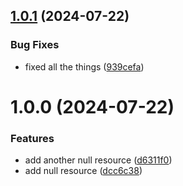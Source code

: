 ## [1.0.1](https://github.com/ndesilets/ci-test/compare/v1.0.0...v1.0.1) (2024-07-22)


### Bug Fixes

* fixed all the things ([939cefa](https://github.com/ndesilets/ci-test/commit/939cefaec61b693c7764abcb6acb8c8e474d2ec8))

# 1.0.0 (2024-07-22)


### Features

* add another null resource ([d6311f0](https://github.com/ndesilets/ci-test/commit/d6311f014a19d5f2e52feedd345d9237df4b110f))
* add null resource ([dcc6c38](https://github.com/ndesilets/ci-test/commit/dcc6c3803b3a33c8a1e02ca596cbdfcafdadb258))
